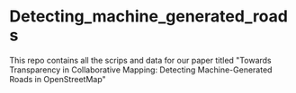 # Detecting_machine_generated_roads
This repo contains  all the scrips and data for our paper titled "Towards Transparency in Collaborative Mapping: Detecting Machine-Generated Roads in OpenStreetMap"
